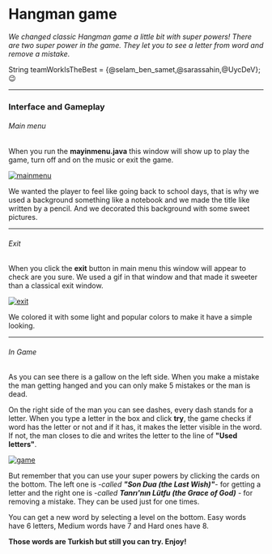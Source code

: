 # Hangman game
*We changed classic Hangman game a little bit with super powers!*
*There are two super power in the game. They let you to see a letter from word and remove a mistake.*



String teamWorkIsTheBest = {@selam_ben_samet,@sarassahin,@UycDeV}; 😉

------------


### Interface and Gameplay

###### Main menu
When you run the **mayinmenu.java** this window will show up to play the game, turn off and on the music or exit the game.

[![mainmenu](https://gcdnb.pbrd.co/images/AJvF27vIiCQi.png?o=1 "mainmenu")](https://gcdnb.pbrd.co/images/AJvF27vIiCQi.png?o=1 "mainmenu")

We wanted the player to feel like going back to school days, that is why we used a background something like a notebook and we made the title like written by a pencil.
And we decorated this background with some sweet pictures.

------------


###### Exit
When you click the **exit** button in main menu this window will appear to check are you sure.
We used a gif in that window and that made it sweeter than a classical exit window.

[![exit](https://gcdnb.pbrd.co/images/Njm5WxRpJynB.png?o=1 "exit")](https://gcdnb.pbrd.co/images/Njm5WxRpJynB.png?o=1 "exit")

We colored it with some light and popular colors to make it have a simple looking.

------------


###### In Game

As you can see there is a gallow on the left side. When you make a mistake the man getting hanged and you can only make 5 mistakes or the man is dead.

On the right side of the man you can see dashes, every dash stands for a letter.
When you type a letter in the box and click **try**, the game checks if word has the letter or not and if it has, it makes the letter visible in the word. If not, the man closes to die and writes the letter to the line of **"Used letters"**.



[![game](https://gcdnb.pbrd.co/images/JXIGpW4jOuaY.png?o=1 "game")](https://gcdnb.pbrd.co/images/JXIGpW4jOuaY.png?o=1 "game")

But remember that you can use your super powers by clicking the cards on the bottom.
The left one is *-called **"Son Dua (the Last Wish)"**-* for getting a letter and the right one is *-called **Tanrı'nın Lütfu (the Grace of God)** -* for removing a mistake.
They can be used just for one times.

You can get a new word by selecting a level on the bottom.
Easy words have 6 letters, Medium words have 7 and Hard ones have 8.

**Those words are Turkish but still you can try.
Enjoy!**


